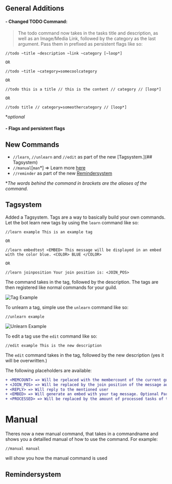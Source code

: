 ## General Additions

#### - Changed TODO Command:
> The todo command now takes in the tasks title and description, as well as an Image/Media Link, followed by the category as the last argument. Pass them in prefixed as persistent flags like so: 
```
//todo ~title ~description ~link ~category [~loop*]

OR

//todo ~title ~category=somecoolcategory

OR

//todo this is a title // this is the content // category // [loop*]

OR

//todo title // category=someothercategory // [loop*]
```
**optional*

#### - Flags and persistent flags

## New Commands


+ `//learn`, `//unlearn` and `//edit` as part of the new [Tagsystem.](## Tagsystem)
+ `//manual`[`man`*] => Learn more [here](#Manual)
+ `//reminder` as part of the new [Remindersystem](##Remindersystem)

**The words behind the command in brackets are the aliases of the command.*



## Tagsystem

Added a Tagsystem. Tags are a way to basically build your own commands. Let the bot learn new tags by using the `learn` command like so:
```
//learn example This is an example tag

OR

//learn embedtest <EMBED> This message will be displayed in an embed with the color blue. <COLOR> BLUE </COLOR>

OR

//learn joinposition Your join position is: <JOIN_POS>
```

The command takes in the tag, followed by the description. The tags are then registered like normal commands for your guild.


![Tag Example](https://cdn.discordapp.com/attachments/710020973746716694/754270430134796298/unknown.png)

To unlearn a tag, simple use the `unlearn` command like so:
```
//unlearn example
```
![Unlearn Example](https://cdn.discordapp.com/attachments/710020770369110038/754271780566204446/unknown.png)

To edit a tag use the `edit` command like so:
```
//edit example This is the new description
```
The `edit` command takes in the tag, followed by the new description (yes it will be overwritten.)




The following placeholders are available:

```diff
+ <MEMCOUNT> => Will be rpelaced with the membercount of the current guild
+ <JOIN_POS> => Will be replaced by the join position of the message author
+ <REPLY> => Will reply to the mentioned user
+ <EMBED> => Will generate an embed with your tag message. Optional Parameters are <COLOR> BLUE </COLOR> (make sure to include a space after the color tags)
+ <PROCESSED> => Will be replaced by the amount of processed tasks of the message author
```

# Manual

Theres now a new manual command, that takes in a commandname and shows you a detailled manual of how to use the command. For example:
```
//manual manual 
```
will show you how the manual command is used

## Remindersystem